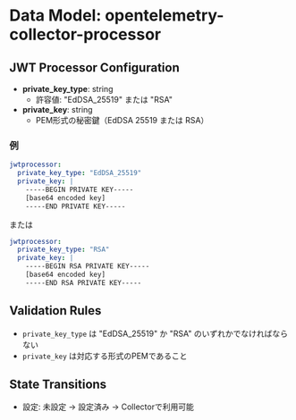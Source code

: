 
# Data Model: opentelemetry-collector-processor

## JWT Processor Configuration

- **private_key_type**: string  
  - 許容値: "EdDSA_25519" または "RSA"
- **private_key**: string  
  - PEM形式の秘密鍵（EdDSA 25519 または RSA）

### 例

```yaml
jwtprocessor:
  private_key_type: "EdDSA_25519"
  private_key: |
    -----BEGIN PRIVATE KEY-----
    [base64 encoded key]
    -----END PRIVATE KEY-----
```

または

```yaml
jwtprocessor:
  private_key_type: "RSA"
  private_key: |
    -----BEGIN RSA PRIVATE KEY-----
    [base64 encoded key]
    -----END RSA PRIVATE KEY-----
```

## Validation Rules

- `private_key_type` は "EdDSA_25519" か "RSA" のいずれかでなければならない
- `private_key` は対応する形式のPEMであること

## State Transitions

- 設定: 未設定 → 設定済み → Collectorで利用可能
